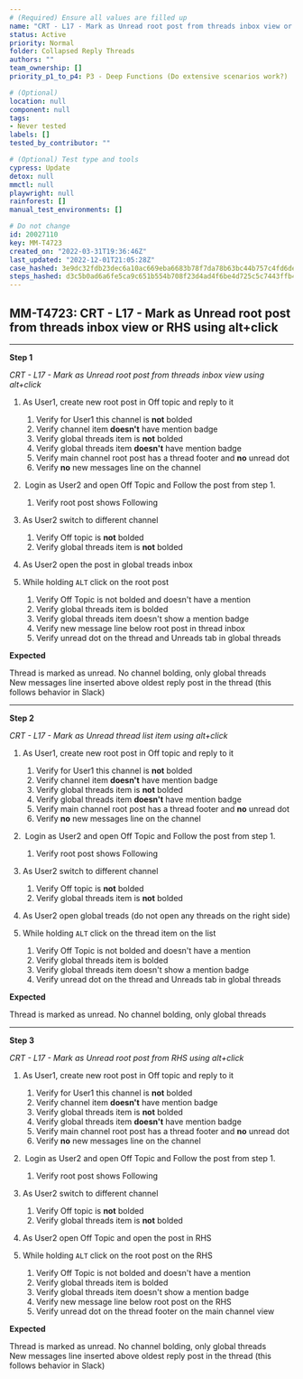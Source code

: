 ```yaml
---
# (Required) Ensure all values are filled up
name: "CRT - L17 - Mark as Unread root post from threads inbox view or RHS using alt+click"
status: Active
priority: Normal
folder: Collapsed Reply Threads
authors: ""
team_ownership: []
priority_p1_to_p4: P3 - Deep Functions (Do extensive scenarios work?)

# (Optional)
location: null
component: null
tags:
- Never tested
labels: []
tested_by_contributor: ""

# (Optional) Test type and tools
cypress: Update
detox: null
mmctl: null
playwright: null
rainforest: []
manual_test_environments: []

# Do not change
id: 20027110
key: MM-T4723
created_on: "2022-03-31T19:36:46Z"
last_updated: "2022-12-01T21:05:28Z"
case_hashed: 3e9dc32fdb23dec6a10ac669eba6683b78f7da78b63bc44b757c4fd6defea84101191d4ad6342acb97b299e6fdfb3ef2
steps_hashed: d3c5b0ad6a6fe5ca9c651b554b708f23d4ad4f6be4d725c5c7443ffb416db1326fb27d35f1143b36f2f8706a62f66353
---
```


<!-- (Auto-generated) Based on frontmatter's "key" and "name" -->

## MM-T4723: CRT - L17 - Mark as Unread root post from threads inbox view or RHS using alt+click

---

**Step 1**

_CRT - L17 - Mark as Unread root post from threads inbox view using alt+click_

1. As User1, create new root post in Off topic and reply to it 

   1. Verify for User1 this channel is **not** bolded
   2. Verify channel item **doesn't** have mention badge
   3. Verify global threads item is **not** bolded
   4. Verify global threads item **doesn't** have mention badge
   5. Verify main channel root post has a thread footer and **no** unread dot
   6. Verify **no** new messages line on the channel

2.  Login as User2 and open Off Topic and Follow the post from step 1.

   1. Verify root post shows Following

3. As User2 switch to different channel

   1. Verify Off topic is **not** bolded
   2. Verify global threads item is **not** bolded

4. As User2 open the post in global treads inbox

5. While holding `ALT` click on the root post 

   1. Verify Off Topic is not bolded and doesn't have a mention
   2. Verify global threads item is bolded
   3. Verify global threads item doesn't show a mention badge 
   4. Verify new message line below root post in thread inbox
   5. Verify unread dot on the thread and Unreads tab in global threads

**Expected**

Thread is marked as unread. No channel bolding, only global threads\
New messages line inserted above oldest reply post in the thread (this follows behavior in Slack)

---

**Step 2**

_CRT - L17 - Mark as Unread thread list item using alt+click_

1. As User1, create new root post in Off topic and reply to it 

   1. Verify for User1 this channel is **not** bolded
   2. Verify channel item **doesn't** have mention badge
   3. Verify global threads item is **not** bolded
   4. Verify global threads item **doesn't** have mention badge
   5. Verify main channel root post has a thread footer and **no** unread dot
   6. Verify **no** new messages line on the channel

2.  Login as User2 and open Off Topic and Follow the post from step 1.

   1. Verify root post shows Following

3. As User2 switch to different channel

   1. Verify Off topic is **not** bolded
   2. Verify global threads item is **not** bolded

4. As User2 open global treads (do not open any threads on the right side)

5. While holding `ALT` click on the thread item on the list 

   1. Verify Off Topic is not bolded and doesn't have a mention
   2. Verify global threads item is bolded
   3. Verify global threads item doesn't show a mention badge 
   4. Verify unread dot on the thread and Unreads tab in global threads

**Expected**

Thread is marked as unread. No channel bolding, only global threads

---

**Step 3**

_CRT - L17 - Mark as Unread root post from RHS _using alt+click__

1. As User1, create new root post in Off topic and reply to it 

   1. Verify for User1 this channel is **not** bolded
   2. Verify channel item **doesn't** have mention badge
   3. Verify global threads item is **not** bolded
   4. Verify global threads item **doesn't** have mention badge
   5. Verify main channel root post has a thread footer and **no** unread dot
   6. Verify **no** new messages line on the channel

2.  Login as User2 and open Off Topic and Follow the post from step 1.

   1. Verify root post shows Following

3. As User2 switch to different channel

   1. Verify Off topic is **not** bolded
   2. Verify global threads item is **not** bolded

4. As User2 open Off Topic and open the post in RHS

5. While holding `ALT` click on the root post on the RHS 

   1. Verify Off Topic is not bolded and doesn't have a mention
   2. Verify global threads item is bolded
   3. Verify global threads item doesn't show a mention badge 
   4. Verify new message line below root post on the RHS
   5. Verify unread dot on the thread footer on the main channel view

**Expected**

Thread is marked as unread. No channel bolding, only global threads\
New messages line inserted above oldest reply post in the thread (this follows behavior in Slack)
